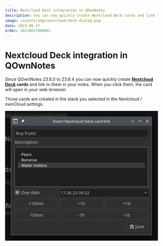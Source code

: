 ```yaml
---
title: Nextcloud Deck integration in QOwnNotes
description: You can now quickly create Nextcloud Deck cards and link to them in your notes.
image: /assets/img/nextcloud-deck-dialog.png
date: 2023-06-17
order: 20230617000001
---
```


# Nextcloud Deck integration in QOwnNotes

<BlogDate v-bind:fm="$frontmatter" />

Since QOwnNotes 23.6.0 to 23.6.4 you can now quickly create **[Nextcloud Deck](https://apps.nextcloud.com/apps/deck) cards**
and link to them in your notes. When you click them, the card will open in your web-browser.

Those cards are created in the stack you selected in the *Nextcloud / ownCloud settings*.

![nextcloud-deck-dialog](./media/nextcloud-deck-dialog.png)
